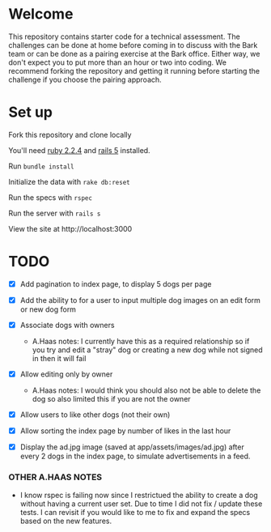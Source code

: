 # Welcome

This repository contains starter code for a technical assessment. The challenges can be done at home before coming in to discuss with the Bark team or can be done as a pairing exercise at the Bark office. Either way, we don't expect you to put more than an hour or two into coding. We recommend forking the repository and getting it running before starting the challenge if you choose the pairing approach.

# Set up

Fork this repository and clone locally

You'll need [ruby 2.2.4](https://rvm.io/rvm/install) and [rails 5](http://guides.rubyonrails.org/getting_started.html#installing-rails) installed.

Run `bundle install`

Initialize the data with `rake db:reset`

Run the specs with `rspec`

Run the server with `rails s`

View the site at http://localhost:3000

# TODO

- [x] Add pagination to index page, to display 5 dogs per page

- [x] Add the ability to for a user to input multiple dog images on an edit form or new dog form

- [x] Associate dogs with owners

  - A.Haas notes: I currently have this as a required relationship so if you try and edit a "stray" dog or creating a new dog while not signed in then it will fail

- [x] Allow editing only by owner

  - A.Haas notes: I would think you should also not be able to delete the dog so also limited this if you are not the owner

- [x] Allow users to like other dogs (not their own)

- [x] Allow sorting the index page by number of likes in the last hour

- [x] Display the ad.jpg image (saved at app/assets/images/ad.jpg) after every 2 dogs in the index page, to simulate advertisements in a feed.

### OTHER A.HAAS NOTES

- I know rspec is failing now since I restrictued the ability to create a dog without having a current user set. Due to time I did not fix / update these tests. I can revisit if you would like to me to fix and expand the specs based on the new features.
